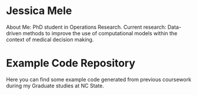 # Jessica Mele

About Me: PhD student in Operations Research. 
Current research: Data-driven methods to improve the use of computational models within the context of medical decision making.

# Example Code Repository

Here you can find some example code generated from previous coursework during my Graduate studies at NC State.

